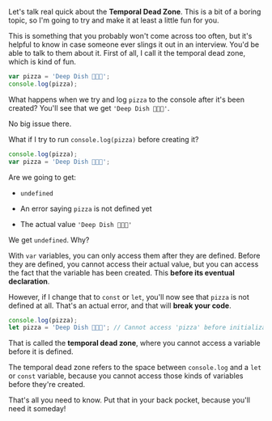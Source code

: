 Let's talk real quick about the **Temporal Dead Zone**. This is a bit of a boring topic, so I'm going to try and make it at least a little fun for you. 

This is something that you probably won't come across too often, but it's helpful to know in case someone ever slings it out in an interview. You'd be able to talk to them about it. First of all, I call it the temporal dead zone, which is kind of fun.

```js
var pizza = 'Deep Dish 🍕🍕🍕';
console.log(pizza);
```

What happens when we try and log `pizza` to the console after it's been created? You'll see that we get `'Deep Dish 🍕🍕🍕'`. 

No big issue there.

What if I try to run `console.log(pizza)` before creating it? 

```js
console.log(pizza);
var pizza = 'Deep Dish 🍕🍕🍕';
```

Are we going to get: 

-  `undefined`

-  An error saying `pizza` is not defined yet

-  The actual value `'Deep Dish 🍕🍕🍕'` 

We get `undefined`.  Why? 

With `var` variables, you can only access them after they are defined. Before they are defined, you cannot access their actual value, but you can access the fact that the variable has been created. This **before its eventual declaration**.

However, if I change that to `const` or `let`, you'll now see that `pizza` is not defined at all. That's an actual error, and that will **break your code**. 

```js
console.log(pizza);
let pizza = 'Deep Dish 🍕🍕🍕'; // Cannot access 'pizza' before initialization
```

That is called the **temporal dead zone**, where you cannot access a variable before it is defined. 

The temporal dead zone refers to the space between `console.log` and a `let` or `const` variable, because you cannot access those kinds of variables before they're created.

That's all you need to know. Put that in your back pocket, because you'll need it someday!

